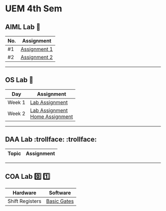 # UEM 4th Sem

## AIML Lab :brain:

| No. | Assignment                            |
| --- | ------------------------------------- |
| #1  | [Assignment 1](./AIML/assignment1.pl) |
| #2  | [Assignment 2](./AIML/assignment2)    |

---

## OS Lab :penguin:

| Day    | Assignment                                                                   |
| ------ | ---------------------------------------------------------------------------- |
| Week 1 | [Lab Assignment](./OS/day1.md)                                               |
| Week 2 | [Lab Assignment](./OS/day2.md) <br> [Home Assignment](./OS/assignment2.1.md) |

---

## DAA Lab :trollface: :trollface:

| Topic | Assignment |
| ----- | ---------- |

---

## COA Lab :zero: :one:

| Hardware        | Software                         |
| --------------- | -------------------------------- |
| Shift Registers | [Basic Gates](./COA/assignment1) |
